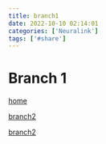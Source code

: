 ```yaml
---
title: branch1
date: 2022-10-10 02:14:01
categories: ['Neuralink']
tags: ['#share']
---
```


# Branch 1

[home](4.md)

[branch2](3.md)

[branch2](6.md)
